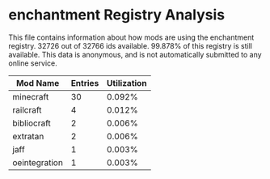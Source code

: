 # enchantment Registry Analysis

This file contains information about how mods are using the enchantment
registry. 32726 out of 32766 ids available. 99.878% of this registry is still
available. This data is anonymous, and is not automatically submitted to any
online service.


| Mod Name      | Entries | Utilization |
|---------------|---------|-------------|
| minecraft     | 30      | 0.092%      |
| railcraft     | 4       | 0.012%      |
| bibliocraft   | 2       | 0.006%      |
| extratan      | 2       | 0.006%      |
| jaff          | 1       | 0.003%      |
| oeintegration | 1       | 0.003%      |
